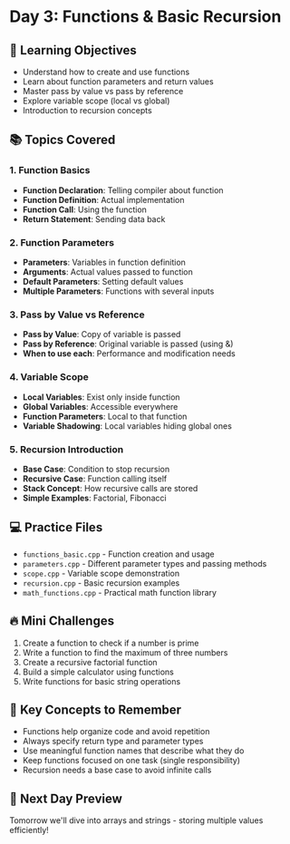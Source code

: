 # Day 3: Functions & Basic Recursion

## 🎯 Learning Objectives
- Understand how to create and use functions
- Learn about function parameters and return values
- Master pass by value vs pass by reference
- Explore variable scope (local vs global)
- Introduction to recursion concepts

## 📚 Topics Covered

### 1. Function Basics
- **Function Declaration**: Telling compiler about function
- **Function Definition**: Actual implementation
- **Function Call**: Using the function
- **Return Statement**: Sending data back

### 2. Function Parameters
- **Parameters**: Variables in function definition
- **Arguments**: Actual values passed to function
- **Default Parameters**: Setting default values
- **Multiple Parameters**: Functions with several inputs

### 3. Pass by Value vs Reference
- **Pass by Value**: Copy of variable is passed
- **Pass by Reference**: Original variable is passed (using &)
- **When to use each**: Performance and modification needs

### 4. Variable Scope
- **Local Variables**: Exist only inside function
- **Global Variables**: Accessible everywhere
- **Function Parameters**: Local to that function
- **Variable Shadowing**: Local variables hiding global ones

### 5. Recursion Introduction
- **Base Case**: Condition to stop recursion
- **Recursive Case**: Function calling itself
- **Stack Concept**: How recursive calls are stored
- **Simple Examples**: Factorial, Fibonacci

## 💻 Practice Files
- `functions_basic.cpp` - Function creation and usage
- `parameters.cpp` - Different parameter types and passing methods
- `scope.cpp` - Variable scope demonstration
- `recursion.cpp` - Basic recursion examples
- `math_functions.cpp` - Practical math function library

## 🔥 Mini Challenges
1. Create a function to check if a number is prime
2. Write a function to find the maximum of three numbers
3. Create a recursive factorial function
4. Build a simple calculator using functions
5. Write functions for basic string operations

## 📖 Key Concepts to Remember
- Functions help organize code and avoid repetition
- Always specify return type and parameter types
- Use meaningful function names that describe what they do
- Keep functions focused on one task (single responsibility)
- Recursion needs a base case to avoid infinite calls

## 🚀 Next Day Preview
Tomorrow we'll dive into arrays and strings - storing multiple values efficiently!
